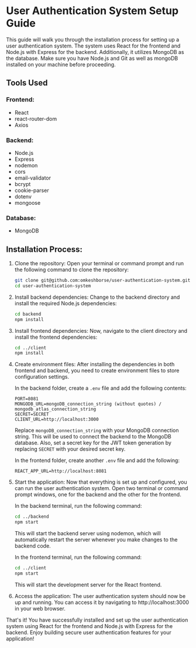 # User Authentication System Setup Guide

This guide will walk you through the installation process for setting up a user authentication system. The system uses React for the frontend and Node.js with Express for the backend. Additionally, it utilizes MongoDB as the database. Make sure you have Node.js and Git as well as mongoDB installed on your machine before proceeding.

## Tools Used
### Frontend:
- React
- react-router-dom
- Axios

### Backend:
- Node.js
- Express
- nodemon
- cors
- email-validator
- bcrypt
- cookie-parser
- dotenv
- mongoose

### Database:
- MongoDB

## Installation Process:

1. Clone the repository:
   Open your terminal or command prompt and run the following command to clone the repository:

   ```bash
   git clone git@github.com:omkeshborse/user-authentication-system.git
   cd user-authentication-system
   ```

2. Install backend dependencies:
   Change to the backend directory and install the required Node.js dependencies:

   ```bash
   cd backend
   npm install
   ```

3. Install frontend dependencies:
   Now, navigate to the client directory and install the frontend dependencies:

   ```bash
   cd ../client
   npm install
   ```

4. Create environment files:
   After installing the dependencies in both frontend and backend, you need to create environment files to store configuration settings.

   In the backend folder, create a `.env` file and add the following contents:

   ```plaintext
   PORT=8081
   MONGODB_URL=mongoDB_connection_string (without quotes) / mongodb_atlas_connection_string
   SECRET=SECRET
   CLIENT_URL=http://localhost:3000
   ```

   Replace `mongoDB_connection_string` with your MongoDB connection string. This will be used to connect the backend to the MongoDB database. Also, set a secret key for the JWT token generation by replacing `SECRET` with your desired secret key.

   In the frontend folder, create another `.env` file and add the following:

   ```plaintext
   REACT_APP_URL=http://localhost:8081
   ```

5. Start the application:
   Now that everything is set up and configured, you can run the user authentication system. Open two terminal or command prompt windows, one for the backend and the other for the frontend.

   In the backend terminal, run the following command:

   ```bash
   cd ../backend
   npm start
   ```

   This will start the backend server using nodemon, which will automatically restart the server whenever you make changes to the backend code.

   In the frontend terminal, run the following command:

   ```bash
   cd ../client
   npm start
   ```

   This will start the development server for the React frontend.

6. Access the application:
   The user authentication system should now be up and running. You can access it by navigating to http://localhost:3000 in your web browser.

That's it! You have successfully installed and set up the user authentication system using React for the frontend and Node.js with Express for the backend. Enjoy building secure user authentication features for your application!
